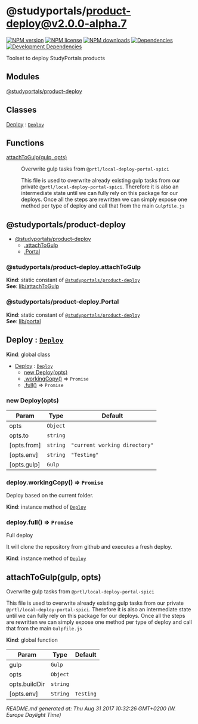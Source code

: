# @studyportals/product-deploy@v2.0.0-alpha.7

<a href="https://www.npmjs.com/package/@studyportals/product-deploy" title="View this project on NPM" target="_blank"><img src="https://img.shields.io/npm/v/@studyportals/product-deploy.svg?style=flat" alt="NPM version" /></a>
<a href="https://www.npmjs.com/package/@studyportals/product-deploy" title="View this project on NPM" target="_blank"><img src="https://img.shields.io/npm/l/@studyportals/product-deploy.svg?style=flat" alt="NPM license" /></a>
<a href="https://www.npmjs.com/package/@studyportals/product-deploy" title="View this project on NPM" target="_blank"><img src="https://img.shields.io/npm/dm/@studyportals/product-deploy.svg?style=flat" alt="NPM downloads" /></a>
<a href="https://david-dm.org/studyportals/product-deploy" title="View this project on David" target="_blank"><img src="https://img.shields.io/david/studyportals/product-deploy.svg?style=flat" alt="Dependencies" /></a>
<a href="https://david-dm.org/studyportals/product-deploy" title="View this project on David" target="_blank"><img src="https://img.shields.io/david/dev/studyportals/product-deploy.svg?style=flat" alt="Development Dependencies" /></a>

Toolset to deploy StudyPortals products

## Modules

<dl>
<dt><a href="#module_@studyportals/product-deploy">@studyportals/product-deploy</a></dt>
<dd></dd>
</dl>

## Classes

<dl>
<dt><a href="#Deploy">Deploy</a> : <code><a href="#Deploy">Deploy</a></code></dt>
<dd></dd>
</dl>

## Functions

<dl>
<dt><a href="#attachToGulp">attachToGulp(gulp, opts)</a></dt>
<dd><p>Overwrite gulp tasks from <code>@prtl/local-deploy-portal-spici</code></p>
<p>This file is used to overwrite already existing gulp tasks from our private
<code>@prtl/local-deploy-portal-spici</code>. Therefore it is also an intermediate state
until we can fully rely on this package for our deploys. Once all the steps
are rewritten we can simply expose one method per type of deploy and call that
from the main <code>Gulpfile.js</code></p>
</dd>
</dl>

<a name="module_@studyportals/product-deploy"></a>

## @studyportals/product-deploy

* [@studyportals/product-deploy](#module_@studyportals/product-deploy)
    * [.attachToGulp](#module_@studyportals/product-deploy.attachToGulp)
    * [.Portal](#module_@studyportals/product-deploy.Portal)

<a name="module_@studyportals/product-deploy.attachToGulp"></a>

### @studyportals/product-deploy.attachToGulp
**Kind**: static constant of [<code>@studyportals/product-deploy</code>](#module_@studyportals/product-deploy)  
**See**: [lib/attachToGulp](#module_lib/attachToGulp)  
<a name="module_@studyportals/product-deploy.Portal"></a>

### @studyportals/product-deploy.Portal
**Kind**: static constant of [<code>@studyportals/product-deploy</code>](#module_@studyportals/product-deploy)  
**See**: [lib/portal](#module_lib/portal)  
<a name="Deploy"></a>

## Deploy : [<code>Deploy</code>](#Deploy)
**Kind**: global class  

* [Deploy](#Deploy) : [<code>Deploy</code>](#Deploy)
    * [new Deploy(opts)](#new_Deploy_new)
    * [.workingCopy()](#Deploy+workingCopy) ⇒ <code>Promise</code>
    * [.full()](#Deploy+full) ⇒ <code>Promise</code>

<a name="new_Deploy_new"></a>

### new Deploy(opts)

| Param | Type | Default |
| --- | --- | --- |
| opts | <code>Object</code> |  | 
| opts.to | <code>string</code> |  | 
| [opts.from] | <code>string</code> | <code>&quot;current working directory&quot;</code> | 
| [opts.env] | <code>string</code> | <code>&quot;Testing&quot;</code> | 
| [opts.gulp] | <code>Gulp</code> |  | 

<a name="Deploy+workingCopy"></a>

### deploy.workingCopy() ⇒ <code>Promise</code>
Deploy based on the current folder.

**Kind**: instance method of [<code>Deploy</code>](#Deploy)  
<a name="Deploy+full"></a>

### deploy.full() ⇒ <code>Promise</code>
Full deploy

It will clone the repository from github and executes a fresh deploy.

**Kind**: instance method of [<code>Deploy</code>](#Deploy)  
<a name="attachToGulp"></a>

## attachToGulp(gulp, opts)
Overwrite gulp tasks from `@prtl/local-deploy-portal-spici`

This file is used to overwrite already existing gulp tasks from our private
`@prtl/local-deploy-portal-spici`. Therefore it is also an intermediate state
until we can fully rely on this package for our deploys. Once all the steps
are rewritten we can simply expose one method per type of deploy and call that
from the main `Gulpfile.js`

**Kind**: global function  

| Param | Type | Default |
| --- | --- | --- |
| gulp | <code>Gulp</code> |  | 
| opts | <code>Object</code> |  | 
| opts.buildDir | <code>string</code> |  | 
| [opts.env] | <code>String</code> | <code>Testing</code> | 


_README.md generated at: Thu Aug 31 2017 10:32:26 GMT+0200 (W. Europe Daylight Time)_